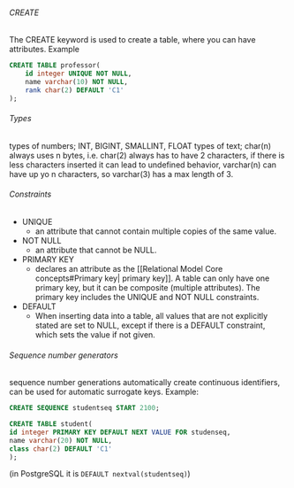 
###### CREATE 
The CREATE keyword is used to create a table, where you can have attributes. Example
```SQL
CREATE TABLE professor(
	id integer UNIQUE NOT NULL,
	name varchar(10) NOT NULL,
	rank char(2) DEFAULT 'C1'
);
```
###### Types
types of numbers; INT, BIGINT, SMALLINT, FLOAT
types of text; char(n) always uses n bytes, i.e. char(2) always has to have 2 characters, if there is less characters inserted it can lead to undefined behavior,
varchar(n) can have up yo n characters, so varchar(3) has a max length of 3. 

###### Constraints
* UNIQUE
	* an attribute that cannot contain multiple copies of the same value. 
* NOT NULL
	* an attribute that cannot be NULL.
* PRIMARY KEY
	* declares an attribute as the [[Relational Model Core concepts#Primary key| primary key]]. A table can only have one primary key, but it can be composite (multiple attributes). The primary key includes the UNIQUE and NOT NULL constraints. 
* DEFAULT
	* When inserting data into a table, all values that are not explicitly stated are set to NULL, except if there is a DEFAULT constraint, which sets the value if not given. 


###### Sequence number generators
sequence number generations automatically create continuous identifiers, can be used for automatic surrogate keys. Example:
```SQL
CREATE SEQUENCE studentseq START 2100;

CREATE TABLE student(
id integer PRIMARY KEY DEFAULT NEXT VALUE FOR studenseq,
name varchar(20) NOT NULL,
class char(2) DEFAULT 'C1'
);
```
(in PostgreSQL it is `DEFAULT nextval(studentseq)`) 




